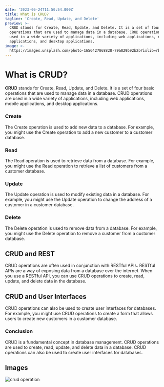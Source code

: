 ```yaml
---
date: '2023-05-24T11:50:54.000Z'
title: What is CRUD?
tagline: 'Create, Read, Update, and Delete'
preview: >-
  CRUD stands for Create, Read, Update, and Delete. It is a set of four basic
  operations that are used to manage data in a database. CRUD operations are
  used in a wide variety of applications, including web applications, mobile
  applications, and desktop applications.
image: >-
  https://images.unsplash.com/photo-1656427868828-79a829b92b2b?ixlib=rb-1.2.1&ixid=MnwxMjA3fDB8MHxwaG90by1wYWdlfHx8fGVufDB8fHx8&auto=format&fit=crop&w=1332&q=80
---
```


# What is CRUD?

**CRUD** stands for Create, Read, Update, and Delete. It is a set of four basic operations that are used to manage data in a database. CRUD operations are used in a wide variety of applications, including web applications, mobile applications, and desktop applications.

### Create

The Create operation is used to add new data to a database. For example, you might use the Create operation to add a new customer to a customer database.

### Read

The Read operation is used to retrieve data from a database. For example, you might use the Read operation to retrieve a list of customers from a customer database.

### Update

The Update operation is used to modify existing data in a database. For example, you might use the Update operation to change the address of a customer in a customer database.

### Delete

The Delete operation is used to remove data from a database. For example, you might use the Delete operation to remove a customer from a customer database.


## CRUD and REST

CRUD operations are often used in conjunction with RESTful APIs. RESTful APIs are a way of exposing data from a database over the internet. When you use a RESTful API, you can use CRUD operations to create, read, update, and delete data in the database.

## CRUD and User Interfaces

CRUD operations can also be used to create user interfaces for databases. For example, you might use CRUD operations to create a form that allows users to create new customers in a customer database.

### Conclusion

CRUD is a fundamental concept in database management. CRUD operations are used to create, read, update, and delete data in a database. CRUD operations can also be used to create user interfaces for databases.

## Images

![crud operation](https://www.sqlshack.com/wp-content/uploads/2019/06/crud-operation.png)
